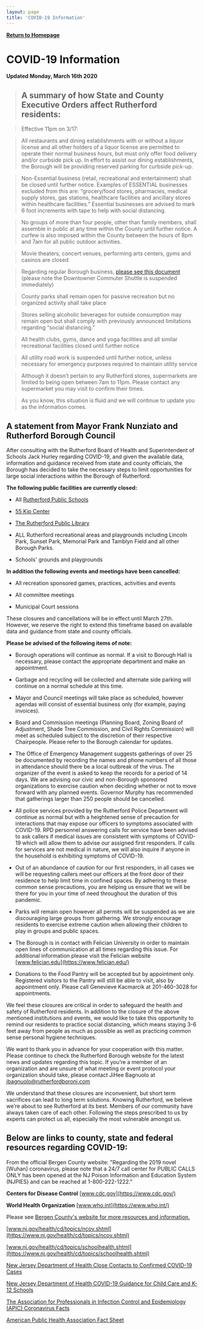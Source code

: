 ```yaml
---
layout: page
title: 'COVID-19 Information'
---
```


[**Return to Homepage**](/)

# COVID-19 Information

**Updated Monday, March 16th 2020**

> ## A summary of how State and County Executive Orders affect Rutherford residents:

> Effective 11pm on 3/17: 

> All restaurants and dining establishments with or without a liquor license and all other holders of a liquor license are permitted to operate their normal business hours, but must only offer food delivery and/or curbside pick up. In effort to assist our dining establishments, the Borough will be providing reserved parking for curbside pick-up.

> Non-Essential business (retail, recreational and entertainment) shall be closed until further notice. Examples of ESSENTIAL businesses excluded from this are: “grocery/food stores, pharmacies, medical supply stores, gas stations, healthcare facilities and ancillary stores within healthcare facilities.” Essential businesses are advised to mark 6 foot increments with tape to help with social distancing.

> No groups of more than four people, other than family members, shall assemble in public at any time within the County until further notice. A curfew is also imposed within the County between the hours of 8pm and 7am for all public outdoor activities. 

> Movie theaters, concert venues, performing arts centers, gyms and casinos are closed

> Regarding regular Borough business, [please see this document](https://storage.googleapis.com/static.rutherford-nj.com/covid/3_16%20Borough%20Operations.pdf) (please note the Downtowner Commuter Shuttle is suspended immediately)

> County parks shall remain open for passive recreation but no organized activity shall take place

> Stores selling alcoholic beverages for outside consumption may remain open but shall comply with previously announced limitations regarding “social distancing.”

> All health clubs, gyms, dance and yoga facilities and all similar recreational facilities closed until further notice

> All utility road work is suspended until further notice, unless necessary for emergency purposes required to maintain utility service 

> Although it doesn’t pertain to any Rutherford stores, supermarkets are limited to being open between 7am to 11pm. Please contact any supermarket you may visit to confirm their times.

> As you know, this situation is fluid and we will continue to update you as the information comes. 


## A statement from Mayor Frank Nunziato and Rutherford Borough Council 

After consulting with the Rutherford Board of Health and Superintendent of Schools Jack Hurley regarding COVID-19, and given the available data, information and guidance received from state and county officials, the Borough has decided to take the necessary steps to limit opportunities for large social interactions within the Borough of Rutherford. 

**The following public facilities are currently closed:**

- All [Rutherford Public Schools](https://www.rutherfordschools.org/)

- [55 Kip Center](https://www.55kipcenter.org/)

- [The Rutherford Public Library](https://www.rutherfordlibrary.org/)

- ALL Rutherford recreational areas and playgrounds including Lincoln Park, Sunset Park, Memorial Park and Tamblyn Field and all other Borough Parks. 

- Schools' grounds and playgrounds

**In addition the following events and meetings have been cancelled:**

- All recreation sponsored games, practices, activities and events 

- All committee meetings

- Municipal Court sessions

These closures and cancellations will be in effect until March 27th.  However, we reserve the right to extend this timeframe based on available data and guidance from state and county officials.

**Please be advised of the following items of note:**

- Borough operations will continue as normal. If a visit to Borough Hall is necessary, please contact the appropriate department and make an appointment. 

- Garbage and recycling will be collected and alternate side parking will continue on a normal schedule at this time.

- Mayor and Council meetings will take place as scheduled, however agendas will consist of essential business only (for example, paying invoices). 

- Board and Commission meetings (Planning Board, Zoning Board of Adjustment, Shade Tree Commission, and Civil Rights Commission) will meet as scheduled subject to the discretion of their respective Chairpeople. Please refer to the Borough calendar for updates. 

- The Office of Emergency Management suggests gatherings of over 25 be documented by recording the names and phone numbers of all those in attendance should there be a local outbreak of the virus. The organizer of the event is asked to keep the records for a period of 14 days. We are advising our civic and non-Borough sponsored organizations to exercise caution when deciding whether or not to move forward with any planned events. Governor Murphy has recommended that gatherings larger than 250 people should be cancelled.

- All police services provided by the Rutherford Police Department will continue as normal but with a heightened sense of precaution for interactions that may expose our officers to symptoms associated with COVID-19.  RPD personnel answering calls for service have been advised to ask callers if medical issues are consistent with symptoms of COVID-19 which will allow them to advise our assigned first responders.  If calls for services are not medical in nature, we will also inquire if anyone in the household is exhibiting symptoms of COVID-19.  

- Out of an abundance of caution for our first responders, in all cases we will be requesting callers meet our officers at the front door of their residence to help limit time in confined spaces. By adhering to these common sense precautions, you are helping us ensure that we will be there for you in your time of need throughout the duration of this pandemic.

- Parks will remain open however all permits will be suspended as we are discouraging large groups from gathering. We strongly encourage residents to exercise extreme caution when allowing their children to play in groups and public spaces. 

- The Borough is in contact with Felician University in order to maintain open lines of communication at all times regarding this issue. For additional information please visit the Felician website [www.felician.edu](https://www.felician.edu/) 

- Donations to the Food Pantry will be accepted but by appointment only. Registered visitors to the Pantry will still be able to visit, also by appointment only. Please call Genevieve Kacmarcik at 201-460-3028 for appointments.

We feel these closures are critical in order to safeguard the health and safety of Rutherford residents. In addition to the closure of the above mentioned institutions and events, we would like to take this opportunity to remind our residents to practice social distancing, which means staying 3-6 feet away from people as much as possible as well as practicing common sense personal hygiene techniques. 
 
We want to thank you in advance for your cooperation with this matter. Please continue to check the Rutherford Borough website for the latest news and updates regarding this topic. If you’re a member of an organization and are unsure of what meeting or event protocol your organization should take, please contact JiHee Bagnuolo at jbagnuolo@rutherfordboronj.com

We understand that these closures are inconvenient, but short term sacrifices can lead to long term solutions. Knowing Rutherford, we believe we’re about to see Rutherford at its best. Members of our community have always taken care of each other. Following the steps prescribed to us by experts can protect us all, especially the most vulnerable amongst us. 


## Below are links to county, state and federal resources regarding COVID-19:

From the official Bergen County website: "Regarding the 2019 novel [Wuhan] coronavirus, please note that a 24/7 call center for PUBLIC CALLS ONLY has been opened at the NJ Poison Information and Education System (NJPIES) and can be reached at 1-800-222-1222."

**Centers for Disease Control** [www.cdc.gov](https://www.cdc.gov/)

**World Health Organization** [www.who.int](https://www.who.int/)

Please see [Bergen County's website for more resources and information.](https://www.co.bergen.nj.us/health-promotion/2019-novel-corona-virus) 

[www.nj.gov/health/cd/topics/ncov.shtml](https://www.nj.gov/health/cd/topics/ncov.shtml)

[www.nj.gov/health/cd/topics/schoolhealth.shtml](https://www.nj.gov/health/cd/topics/schoolhealth.shtml)

[New Jersey Department of Health Close Contacts to Confirmed COVID-19 Cases](https://storage.googleapis.com/static.rutherford-nj.com/covid/FAQs_For_Close_Contacts_and_People_Being_Tested_3_15_20.108128.pdf)

[New Jersey Department of Health
COVID-19 Guidance for Child Care and K-12 Schools](https://storage.googleapis.com/static.rutherford-nj.com/covid/COVID19_schools_FINAL_3.2.20.pdf)

[The Association for Professionals in Infection Control and Epidemiology (APIC) Coronavirus Facts](https://storage.googleapis.com/static.rutherford-nj.com/covid/02420_Coronavirus_HiresNoBleed.pdf)

[American Public Health Association Fact Sheet](https://storage.googleapis.com/static.rutherford-nj.com/covid/GetReady-2019nCovFactSheet.pdf)
